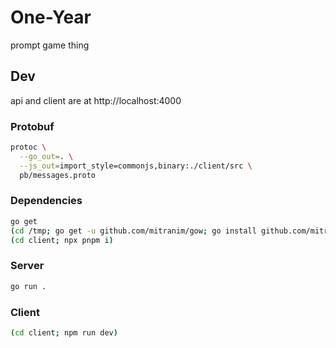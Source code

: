 # One-Year

prompt game thing

## Dev

api and client are at http://localhost:4000

### Protobuf

```sh
protoc \
  --go_out=. \
  --js_out=import_style=commonjs,binary:./client/src \
  pb/messages.proto
```
 
### Dependencies

```sh
go get
(cd /tmp; go get -u github.com/mitranim/gow; go install github.com/mitranim/gow)
(cd client; npx pnpm i)
```

### Server

```sh
go run .
```

### Client

```sh
(cd client; npm run dev)
```

